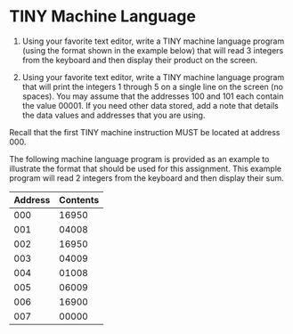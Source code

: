 # TINY Machine Language

1. Using your favorite text editor, write a TINY machine language program (using the format shown in the example below) that will read 3 integers from the keyboard and then display their product on the screen.
 
2. Using your favorite text editor, write a TINY machine language program that will print the integers 1 through 5 on a single line on the screen (no spaces).  You may assume that the addresses 100 and 101 each contain the value 00001.  If you need other data stored, add a note that details the data values and addresses that you are using.
 
Recall that the first TINY machine instruction MUST be located at address 000.
 
The following machine language program is provided as an example to illustrate the format that should be used for this assignment.  This example program will read 2 integers from the keyboard and then display their sum.
 
Address | Contents
------------ | -------------
000 | 16950
001 | 04008
002 | 16950
003 | 04009
004 | 01008
005 | 06009
006 | 16900
007 | 00000
